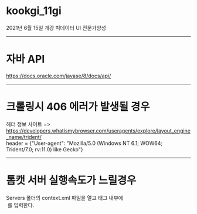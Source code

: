 # kookgi_11gi
2021년 6월 15일 개강 빅데이터 UI 전문가양성
***
# 자바 API  
https://docs.oracle.com/javase/8/docs/api/
***
# 크롤링시 406 에러가 발생될 경우
헤더 정보 사이트 => https://developers.whatismybrowser.com/useragents/explore/layout_engine_name/trident/  
header = {"User-agent": "Mozilla/5.0 (Windows NT 6.1; WOW64; Trident/7.0; rv:11.0) like Gecko"}
***
# 톰캣 서버 실행속도가 느릴경우  
Servers 폴더의 context.xml 파일을 열고 <Context> 태그 내부에  
&nbsp;<JarScanner scanClassPath="false"/>를 입력한다.
